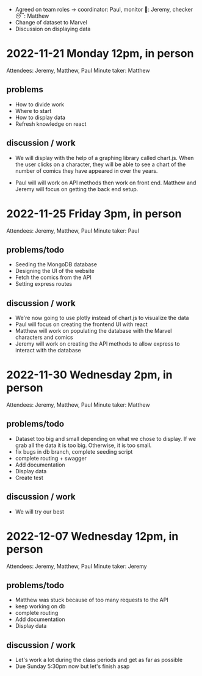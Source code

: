   * Agreed on team roles -> coordinator: Paul, monitor 🛌: Jeremy, checker 😴: Matthew 
  * Change of dataset to Marvel
  * Discussion on displaying data
  

# 2022-11-21 Monday 12pm, in person
   Attendees: Jeremy, Matthew, Paul
   Minute taker: Matthew
   ## problems
   * How to divide work
   * Where to start
   * How to display data
   * Refresh knowledge on react
   ## discussion / work
   * We will display with the help of a graphing library called chart.js. When the user
   clicks on a character, they will be able to see a chart of the number of comics they have appeared in over the years.

   * Paul will will work on API methods then work on front end. Matthew and Jeremy will focus on getting the back end setup.

# 2022-11-25 Friday 3pm, in person
   Attendees: Jeremy, Matthew, Paul
   Minute taker: Paul
   ## problems/todo
   * Seeding the MongoDB database
   * Designing the UI of the website
   * Fetch the comics from the API
   * Setting express routes

   ## discussion / work
   * We're now going to use plotly instead of chart.js to visualize the data
   * Paul will focus on creating the frontend UI with react
   * Matthew will work on populating the database with the Marvel characters and comics
   * Jeremy will work on creating the API methods to allow express to interact with the database

# 2022-11-30 Wednesday 2pm, in person
   Attendees: Jeremy, Matthew, Paul
   Minute taker: Matthew
   ## problems/todo
   * Dataset too big and small depending on what we chose to display. If we grab all the data it is too big. Otherwise, it is too small.
   * fix bugs in db branch, complete seeding script
   * complete routing + swagger
   * Add documentation
   * Display data
   * Create test
   ## discussion / work
   * We will try our best

# 2022-12-07 Wednesday 12pm, in person
   Attendees: Jeremy, Matthew, Paul
   Minute taker: Jeremy
   ## problems/todo
   * Matthew was stuck because of too many requests to the API
   * keep working on db
   * complete routing
   * Add documentation
   * Display data
   ## discussion / work
   * Let's work a lot during the class periods and get as far as possible
   * Due Sunday 5:30pm now but let's finish asap
